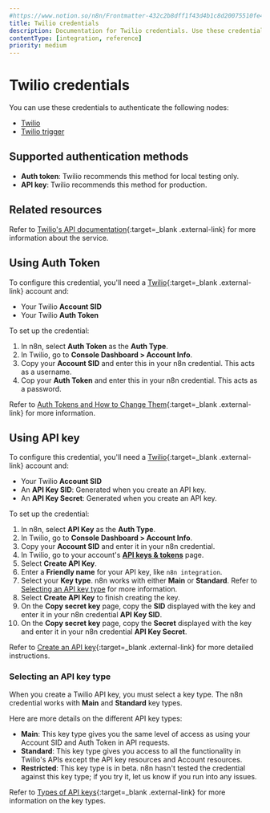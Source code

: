 ```yaml
---
#https://www.notion.so/n8n/Frontmatter-432c2b8dff1f43d4b1c8d20075510fe4
title: Twilio credentials
description: Documentation for Twilio credentials. Use these credentials to authenticate Twilio in n8n, a workflow automation platform.
contentType: [integration, reference]
priority: medium
---
```


# Twilio credentials

You can use these credentials to authenticate the following nodes:

- [Twilio](/integrations/builtin/app-nodes/n8n-nodes-base.twilio.md)
- [Twilio trigger](/integrations/builtin/trigger-nodes/n8n-nodes-base.twiliotrigger.md)

## Supported authentication methods

- **Auth token**: Twilio recommends this method for local testing only.
- **API key**: Twilio recommends this method for production.

## Related resources

Refer to [Twilio's API documentation](https://www.twilio.com/docs){:target=_blank .external-link} for more information about the service.

## Using Auth Token

To configure this credential, you'll need a [Twilio](https://twilio.com/){:target=_blank .external-link} account and:

- Your Twilio **Account SID**
- Your Twilio **Auth Token**

To set up the credential:

1. In n8n, select **Auth Token** as the **Auth Type**.
2. In Twilio, go to **Console Dashboard > Account Info**.
3. Copy your **Account SID** and enter this in your n8n credential. This acts as a username.
4. Cop your **Auth Token** and enter this in your n8n credential. This acts as a password.

Refer to [Auth Tokens and How to Change Them](https://help.twilio.com/articles/223136027-Auth-Tokens-and-How-to-Change-Them){:target=_blank .external-link} for more information.

## Using API key

To configure this credential, you'll need a [Twilio](https://twilio.com/){:target=_blank .external-link} account and:

- Your Twilio **Account SID**
- An **API Key SID**: Generated when you create an API key.
- An **API Key Secret**: Generated when you create an API key.

To set up the credential:

1. In n8n, select **API Key** as the **Auth Type**.
2. In Twilio, go to **Console Dashboard > Account Info**.
3. Copy your **Account SID** and enter it in your n8n credential.
4. In Twilio, go to your account's [**API keys & tokens**](https://www.twilio.com/console/project/api-keys) page.
5. Select **Create API Key**.
6. Enter a **Friendly name** for your API key, like `n8n integration`.
7. Select your **Key type**. n8n works with either **Main** or **Standard**. Refer to [Selecting an API key type](#selecting-an-api-key-type) for more information.
8. Select **Create API Key** to finish creating the key.
5. On the **Copy secret key** page, copy the **SID** displayed with the key and enter it in your n8n credential **API Key SID**.
6. On the **Copy secret key** page, copy the **Secret** displayed with the key and enter it in your n8n credential **API Key Secret**.

Refer to [Create an API key](https://www.twilio.com/docs/iam/api-keys#create-an-api-key){:target=_blank .external-link} for more detailed instructions.

### Selecting an API key type

When you create a Twilio API key, you must select a key type. The n8n credential works with **Main** and **Standard** key types.

Here are more details on the different API key types:

* **Main**: This key type gives you the same level of access as using your Account SID and Auth Token in API requests.
* **Standard**: This key type gives you access to all the functionality in Twilio's APIs except the API key resources and Account resources.
* **Restricted**: This key type is in beta. n8n hasn't tested the credential against this key type; if you try it, let us know if you run into any issues.

Refer to [Types of API keys](https://www.twilio.com/docs/iam/api-keys#types-of-api-keys){:target=_blank .external-link} for more information on the key types.
